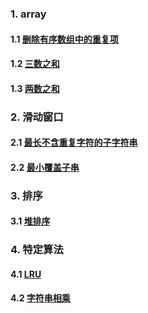 ### 1. array
#### 1.1 [删除有序数组中的重复项](https://github.com/cheegoday/flink_djg/blob/master/java/src/main/java/com/djg/algorithm/array/RemoveDuplicatesFromSortedArray.java)
#### 1.2 [三数之和](https://github.com/cheegoday/flink_djg/blob/master/java/src/main/java/com/djg/algorithm/array/ThreeSum.java)
#### 1.3 [两数之和](https://github.com/cheegoday/flink_djg/blob/master/java/src/main/java/com/djg/algorithm/array/TwoSum.java)

### 2. 滑动窗口
#### 2.1 [最长不含重复字符的子字符串](https://github.com/cheegoday/flink_djg/blob/master/java/src/main/java/com/djg/algorithm/slicewindow/LongestSubstring.java)
#### 2.2 [最小覆盖子串](https://github.com/cheegoday/flink_djg/blob/master/java/src/main/java/com/djg/algorithm/slicewindow/MinimumWindowSubstring.java)

### 3. 排序
#### 3.1 [堆排序](https://github.com/cheegoday/flink_djg/blob/master/java/src/main/java/com/djg/algorithm/sort/HeapSort.java)

### 4. 特定算法
#### 4.1 [LRU](https://github.com/cheegoday/flink_djg/blob/master/java/src/main/java/com/djg/algorithm/LRUCache.java)

#### 4.2 [字符串相乘](https://github.com/cheegoday/flink_djg/blob/master/java/src/main/java/com/djg/algorithm/MultiplyString.java)